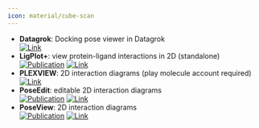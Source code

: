 ```yaml
---
icon: material/cube-scan
---
```


- **Datagrok**: Docking pose viewer in Datagrok  
	[![Link](https://img.shields.io/badge/Link-online-brightgreen?style=for-the-badge&logo=cachet&logoColor=65FF8F)](https://datagrok.ai/help/develop/domains/chem/docking) 
- **LigPlot+**: view protein-ligand interactions in 2D (standalone)  
	[![Publication](https://img.shields.io/badge/Publication-Citations:4503-blue?style=for-the-badge&logo=bookstack)](https://doi.org/10.1021/ci200227u) [![Link](https://img.shields.io/badge/Link-online-brightgreen?style=for-the-badge&logo=cachet&logoColor=65FF8F)](http://www.ebi.ac.uk/thornton-srv/software/LigPlus/) 
- **PLEXVIEW**: 2D interaction diagrams (play molecule account required)  
	[![Link](https://img.shields.io/badge/Link-online-brightgreen?style=for-the-badge&logo=cachet&logoColor=65FF8F)](https://open.playmolecule.org/login?from=/tools/plexview) 
- **PoseEdit**: editable 2D interaction diagrams  
	[![Publication](https://img.shields.io/badge/Publication-Citations:39-blue?style=for-the-badge&logo=bookstack)](https://doi.org/10.1007%2Fs10822-023-00522-4) [![Link](https://img.shields.io/badge/Link-online-brightgreen?style=for-the-badge&logo=cachet&logoColor=65FF8F)](https://proteins.plus/help/poseview2) 
- **PoseView**: 2D interaction diagrams  
	[![Publication](https://img.shields.io/badge/Publication-Citations:70-blue?style=for-the-badge&logo=bookstack)](https://doi.org/10.1186/1758-2946-2-S1-P50) [![Link](https://img.shields.io/badge/Link-online-brightgreen?style=for-the-badge&logo=cachet&logoColor=65FF8F)](https://proteins.plus/help/poseview) 
